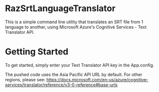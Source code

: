 # RazSrtLanguageTranslator
This is a simple command line utility that translates an SRT file from 1 language to another, using Microsoft Azure's Cognitive Services - Text Translator API.

# Getting Started
To get started, simply enter your Text Translator API key in the App.config.

The pushed code uses the Asia Pacific API URL by default. For other regions, please see: https://docs.microsoft.com/en-us/azure/cognitive-services/translator/reference/v3-0-reference#base-urls
